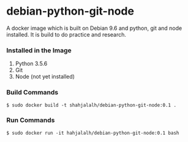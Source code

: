 # debian-python-git-node

A docker image which is built on Debian 9.6 and python, git and node installed. It is build to do practice and research.


### Installed in the Image
1. Python 3.5.6
2. Git
3. Node (not yet installed)

### Build Commands
```
$ sudo docker build -t shahjalalh/debian-python-git-node:0.1 .
```


### Run Commands
```
$ sudo docker run -it hahjalalh/debian-python-git-node:0.1 bash
```
